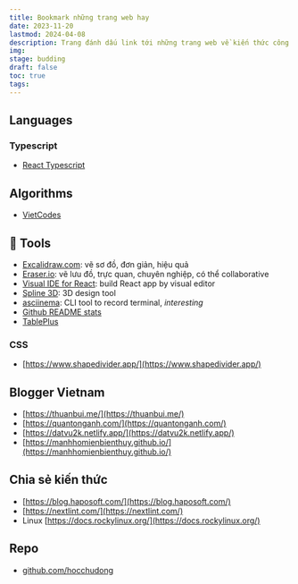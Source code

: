 ```yaml
---
title: Bookmark những trang web hay
date: 2023-11-20
lastmod: 2024-04-08 
description: Trang đánh dấu link tới những trang web về kiến thức công nghệ hay trong và ngoài nước
img: 
stage: budding
draft: false
toc: true
tags:
---
```

## Languages

### Typescript

- [React Typescript](https://react-typescript-cheatsheet.netlify.app/)


## Algorithms

- [VietCodes](https://vietcodes.github.io/)

## 🔧 Tools

- [Excalidraw.com](https://excalidraw.com/): vẽ sơ đồ, đơn giản, hiệu quả
- [Eraser.io](https://www.eraser.io/): vẽ lưu đồ, trực quan, chuyên nghiệp, có thể collaborative
- [Visual IDE for React](https://www.codux.com/): build React app by visual editor
- [Spline 3D](https://spline.design/): 3D design tool
- [asciinema](https://asciinema.org/): CLI tool to record terminal, *interesting*  
- [Github README stats](https://github.com/anuraghazra/github-readme-stats) 
- [TablePlus](https://tableplus.com/) 

### CSS
- [https://www.shapedivider.app/](https://www.shapedivider.app/)  


## Blogger Vietnam
- [https://thuanbui.me/](https://thuanbui.me/)
- [https://quantonganh.com/](https://quantonganh.com/)
- [https://datvu2k.netlify.app/](https://datvu2k.netlify.app/)
- [https://manhhomienbienthuy.github.io/](https://manhhomienbienthuy.github.io/)

## Chia sẻ kiến thức
- [https://blog.haposoft.com/](https://blog.haposoft.com/)
- [https://nextlint.com/](https://nextlint.com/)
- Linux [https://docs.rockylinux.org/](https://docs.rockylinux.org/) 

## Repo
- [github.com/hocchudong](https://github.com/hocchudong)
